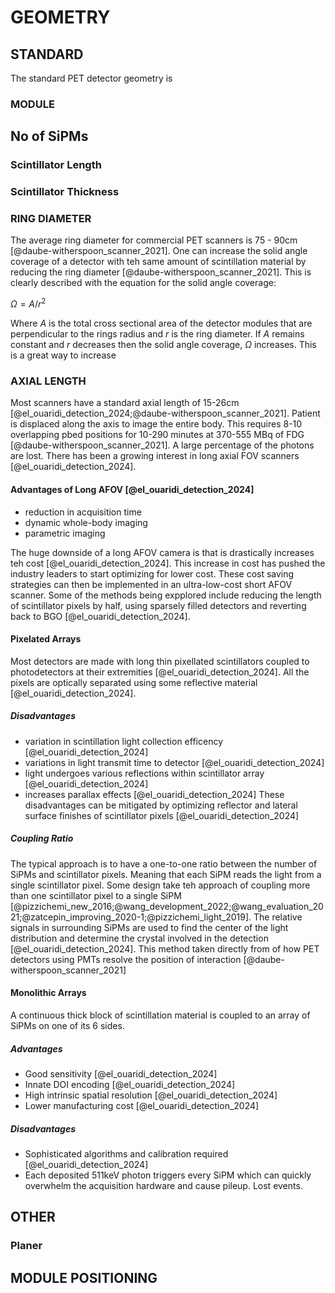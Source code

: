 # GEOMETRY

## STANDARD
The standard PET detector geometry is 

### MODULE

## No of SiPMs

### Scintillator Length

### Scintillator Thickness

### RING DIAMETER

The average ring diameter for commercial PET scanners is 75 - 90cm [@daube-witherspoon_scanner_2021]. One can increase the solid angle coverage of a detector with teh same amount of scintillation material by reducing the ring diameter [@daube-witherspoon_scanner_2021]. This is clearly described with the equation for the solid angle coverage:

$\Omega = A/r^2$

Where $A$ is the total cross sectional area of the detector modules that are perpendicular to the rings radius and $r$ is the ring diameter. If $A$ remains constant and $r$ decreases then the solid angle coverage, $\Omega$ increases. This is a great way to increase 

### AXIAL LENGTH
Most scanners have a standard axial length of 15-26cm [@el_ouaridi_detection_2024;@daube-witherspoon_scanner_2021]. Patient is displaced along the axis to image the entire body. This requires 8-10 overlapping pbed positions for 10-290 minutes at 370-555 MBq of FDG [@daube-witherspoon_scanner_2021]. A large percentage of the photons are lost. There has been a growing interest in long axial FOV scanners [@el_ouaridi_detection_2024]. 

#### Advantages of Long AFOV [@el_ouaridi_detection_2024]

- reduction in acquisition time
- dynamic whole-body imaging
- parametric imaging

The huge downside of a long AFOV camera is that is drastically increases teh cost [@el_ouaridi_detection_2024]. This increase in cost has pushed the industry leaders to start optimizing for lower cost. These cost saving strategies can then be implemented in an ultra-low-cost short AFOV scanner. Some of the methods being expplored include reducing the length of scintillator pixels by half, using sparsely filled detectors and reverting back to BGO [@el_ouaridi_detection_2024].

#### Pixelated Arrays
Most detectors are made with long thin pixellated scintillators coupled to photodetectors at their extremities [@el_ouaridi_detection_2024]. All the pixels are optically separated using some reflective material [@el_ouaridi_detection_2024].

##### Disadvantages

- variation in scintillation light collection efficency [@el_ouaridi_detection_2024]
- variations in light transmit time to detector [@el_ouaridi_detection_2024]
- light undergoes various reflections within scintillator array [@el_ouaridi_detection_2024]
- increases parallax effects [@el_ouaridi_detection_2024]
These disadvantages can be mitigated by optimizing reflector and lateral surface finishes of scintillator pixels [@el_ouaridi_detection_2024]

##### Coupling Ratio
The typical approach is to have a one-to-one ratio between the number of SiPMs and scintillator pixels. Meaning that each SiPM reads the light from a single scintillator pixel. Some design take teh approach of coupling more than one scintillator pixel to a single SiPM [@pizzichemi_new_2016;@wang_development_2022;@wang_evaluation_2021;@zatcepin_improving_2020-1;@pizzichemi_light_2019]. The relative signals in surrounding SiPMs are used to find the center of the light distribution and determine the crystal involved in the detection [@el_ouaridi_detection_2024]. This method taken directly from of how PET detectors using PMTs resolve the position of interaction [@daube-witherspoon_scanner_2021] 

#### Monolithic Arrays
A continuous thick block of scintillation material is coupled to an array of SiPMs on one of its 6 sides.

##### Advantages

- Good sensitivity [@el_ouaridi_detection_2024]
- Innate DOI encoding [@el_ouaridi_detection_2024]
- High intrinsic spatial resolution [@el_ouaridi_detection_2024]
- Lower manufacturing cost [@el_ouaridi_detection_2024]

##### Disadvantages

- Sophisticated algorithms and calibration required [@el_ouaridi_detection_2024]
- Each deposited 511keV photon triggers every SiPM which can quickly overwhelm the acquisition hardware and cause pileup. Lost events.

## OTHER

### Planer

## MODULE POSITIONING
